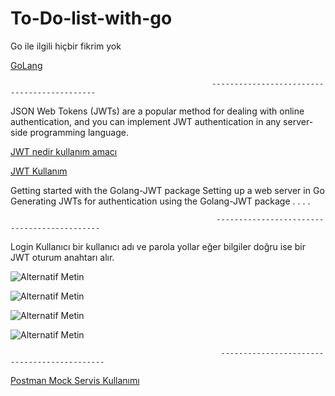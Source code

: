 # To-Do-list-with-go


Go ile ilgili hiçbir fikrim yok

[GoLang  ](https://medium.com/i%CC%87yi-programlama/go-programala-dili-temel-bilgiler-6f7b0b8597)


                                                 --------------------------------------------
JSON Web Tokens (JWTs) are a popular method for dealing with online authentication, and you can implement JWT authentication in any server-side programming language.

[JWT nedir kullanım amacı  ](https://tugrulbayrak.medium.com/jwt-json-web-tokens-nedir-nasil-calisir-5ca6ebc1584a)

[JWT Kullanım ]( https://blog.logrocket.com/jwt-authentication-go/)

Getting started with the Golang-JWT package
Setting up a web server in Go
Generating JWTs for authentication using the Golang-JWT package
.
.
.
.






 
                                                  --------------------------------------------


Login
Kullanıcı bir kullanıcı adı ve parola yollar eğer bilgiler doğru ise bir JWT oturum anahtarı alır.


![Alternatif Metin](https://github.com/bariss30/To-Do-list-with-go/blob/main/sehsarha.png)


![Alternatif Metin](https://github.com/bariss30/To-Do-list-with-go/blob/main/erhaerh.png)


![Alternatif Metin](https://github.com/bariss30/To-Do-list-with-go/blob/main/seharsh.png)


![Alternatif Metin](https://github.com/bariss30/To-Do-list-with-go/blob/main/sehsarha.png)




                                                   --------------------------------------------

[Postman Mock Servis Kullanımı ](https://hakankaplan.medium.com/postman-ile-mock-servis-bfdbcad89284#:~:text=Bu%20yaz%C4%B1mda%20mock%20servisin%20ne%20oldu%C4%9Funu%2C%20neden%20ihtiya%C3%A7,taklit%20edebiliriz%20ya%20da%20sahte%20bir%20servis%20olu%C5%9Fturabiliriz.)





                                                   


                                         

